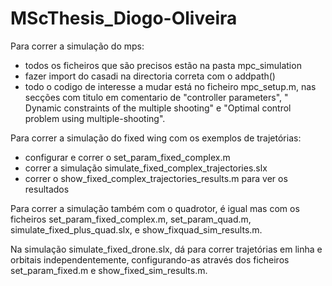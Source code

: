 # MScThesis_Diogo-Oliveira

Para correr a simulação do mps:
* todos os ficheiros que são precisos estão na pasta mpc_simulation
* fazer import do casadi na directoria correta com o addpath()
* todo o codigo de interesse a mudar está no ficheiro mpc_setup.m, nas secções com titulo em comentario de "controller parameters", " Dynamic constraints of the multiple shooting" e "Optimal control problem using multiple-shooting".

Para correr a simulação do fixed wing com os exemplos de trajetórias:

* configurar e correr o set_param_fixed_complex.m
* correr a simulação simulate_fixed_complex_trajectories.slx
* correr o show_fixed_complex_trajectories_results.m para ver os resultados

Para correr a simulação também com o quadrotor, é igual mas com os ficheiros set_param_fixed_complex.m, set_param_quad.m, simulate_fixed_plus_quad.slx, e show_fixquad_sim_results.m.

Na simulação simulate_fixed_drone.slx, dá para correr trajetórias em linha e orbitais independentemente, configurando-as através dos ficheiros set_param_fixed.m e show_fixed_sim_results.m.
